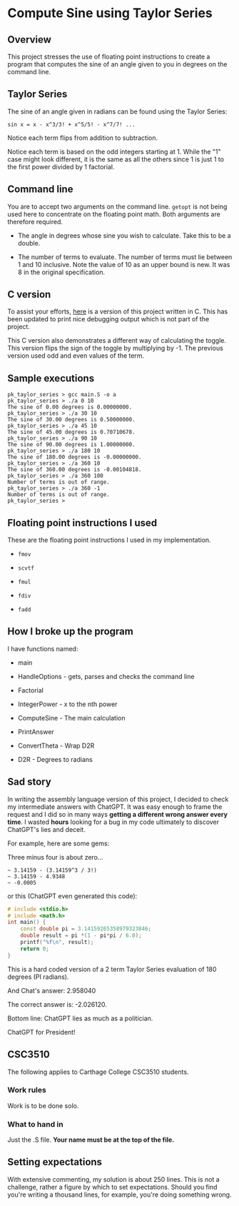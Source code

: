 # Compute Sine using Taylor Series

## Overview

This project stresses the use of floating point instructions to create
a program that computes the sine of an angle given to you in degrees
on the command line.

## Taylor Series

The sine of an angle given in radians can be found using the Taylor
Series:

```text
sin x = x - x^3/3! + x^5/5! - x^7/7! ...
```

Notice each term flips from addition to subtraction.

Notice each term is based on the odd integers starting at 1. While the
"1" case might look different, it is the same as all the others since
1 is just 1 to the first power divided by 1 factorial.

## Command line

You are to accept two arguments on the command line. `getopt` is not
being used here to concentrate on the floating point math. Both
arguments are therefore required.

* The angle in degrees whose sine you wish to calculate. Take this to
  be a double.

* The number of terms to evaluate. The number of terms must lie between
  1 and 10 inclusive. Note the value of 10 as an upper bound is new. It
  was 8 in the original specification.

## C version

To assist your efforts, [here](./c_version.c) is a version of this
project written in C. This has been updated to print nice debugging
output which is not part of the project.

This C version also demonstrates a different way of calculating the
toggle. This version flips the sign of the toggle by multiplying by -1.
The previous version used odd and even values of the term.

## Sample executions

```text
pk_taylor_series > gcc main.S -o a
pk_taylor_series > ./a 0 10
The sine of 0.00 degrees is 0.00000000.
pk_taylor_series > ./a 30 10
The sine of 30.00 degrees is 0.50000000.
pk_taylor_series > ./a 45 10
The sine of 45.00 degrees is 0.70710678.
pk_taylor_series > ./a 90 10
The sine of 90.00 degrees is 1.00000000.
pk_taylor_series > ./a 180 10
The sine of 180.00 degrees is -0.00000000.
pk_taylor_series > ./a 360 10
The sine of 360.00 degrees is -0.00104818.
pk_taylor_series > ./a 360 100
Number of terms is out of range.
pk_taylor_series > ./a 360 -1
Number of terms is out of range.
pk_taylor_series > 
```

## Floating point instructions I used

These are the floating point instructions I used in my implementation.

* `fmov`

* `scvtf`

* `fmul`

* `fdiv`

* `fadd`

## How I broke up the program

I have functions named:

* main

* HandleOptions - gets, parses and checks the command line

* Factorial

* IntegerPower - x to the nth power

* ComputeSine - The main calculation

* PrintAnswer

* ConvertTheta - Wrap D2R

* D2R - Degrees to radians

## Sad story

In writing the assembly language version of this project, I decided to
check my intermediate answers with ChatGPT. It was easy enough to frame
the request and I did so in many ways **getting a different wrong answer
every time**. I wasted **hours** looking for a bug in my code ultimately
to discover ChatGPT's lies and deceit.

For example, here are some gems:

Three minus four is about zero...

```text
~ 3.14159 - (3.14159^3 / 3!)
~ 3.14159 - 4.9348
~ -0.0005
```

or this (ChatGPT even generated this code):

```c++
# include <stdio.h>
# include <math.h>
int main() {
    const double pi = 3.14159265358979323846;
    double result = pi *(1 - pi*pi / 6.0);
    printf("%f\n", result);
    return 0;
}
```

This is a hard coded version of a 2 term Taylor Series evaluation of
180 degrees (PI radians).

And Chat's answer: 2.958040

The correct answer is: -2.026120.

Bottom line: ChatGPT lies as much as a politician.

ChatGPT for President!

## CSC3510

The following applies to Carthage College CSC3510 students.

### Work rules

Work is to be done solo.

### What to hand in

Just the .S file. **Your name must be at the top of the file.**

## Setting expectations

With extensive commenting, my solution is about 250 lines. This is not a
challenge, rather a figure by which to set expectations. Should you find
you're writing a thousand lines, for example, you're doing something
wrong.
